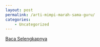 ```yaml
---
layout: post
permalink: /arti-mimpi-marah-sama-guru/
categories:
    - Uncategorized
---
```


[Baca Selengkapnya](/08)